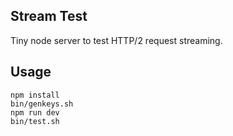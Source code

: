 ## Stream Test

Tiny node server to test HTTP/2 request streaming.

## Usage

```
npm install
bin/genkeys.sh
npm run dev
bin/test.sh
```
